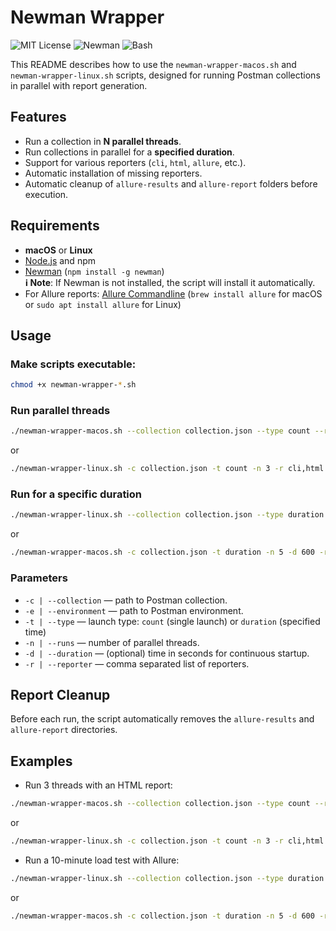 # Newman Wrapper

![MIT License](https://img.shields.io/badge/license-MIT-blue.svg)
![Newman](https://img.shields.io/badge/built%20with-Newman-FF6C37?logo=postman)
![Bash](https://img.shields.io/badge/shell-Bash-4EAA25?logo=gnu-bash)


This README describes how to use the `newman-wrapper-macos.sh` and `newman-wrapper-linux.sh` scripts, designed for running Postman collections in parallel with report generation.

## Features

- Run a collection in **N parallel threads**.
- Run collections in parallel for a **specified duration**.
- Support for various reporters (`cli`, `html`, `allure`, etc.).
- Automatic installation of missing reporters.
- Automatic cleanup of `allure-results` and `allure-report` folders before execution.

## Requirements

- **macOS** or **Linux**
- [Node.js](https://nodejs.org/) and npm
- [Newman](https://www.npmjs.com/package/newman) (`npm install -g newman`)  
**ℹ️ Note**: If Newman is not installed, the script will install it automatically.
- For Allure reports: [Allure Commandline](https://docs.qameta.io/allure/) (`brew install allure` for macOS or `sudo apt install allure` for Linux)

## Usage

### Make scripts executable:

```bash
chmod +x newman-wrapper-*.sh
```

### Run parallel threads

```bash
./newman-wrapper-macos.sh --collection collection.json --type count --runs 3 --reporter cli,html
````
or
```bash
./newman-wrapper-linux.sh -c collection.json -t count -n 3 -r cli,html
```

### Run for a specific duration

```bash
./newman-wrapper-linux.sh --collection collection.json --type duration --runs 5 --duration 600 --reporter cli,allure
```
or
```bash
./newman-wrapper-macos.sh -c collection.json -t duration -n 5 -d 600 -r cli,allure
```

### Parameters

- `-c | --collection` — path to Postman collection.
- `-e | --environment` — path to Postman environment.
- `-t | --type` — launch type: `count` (single launch) or `duration` (specified time)
- `-n | --runs` — number of parallel threads.
- `-d | --duration` — (optional) time in seconds for continuous startup.
- `-r | --reporter` — comma separated list of reporters.

## Report Cleanup

Before each run, the script automatically removes the `allure-results` and `allure-report` directories.

## Examples

- Run 3 threads with an HTML report:

```bash
./newman-wrapper-macos.sh --collection collection.json --type count --runs 3 --reporter cli,html
```
or
```bash
./newman-wrapper-linux.sh -c collection.json -t count -n 3 -r cli,html
```

- Run a 10-minute load test with Allure:

```bash
./newman-wrapper-linux.sh --collection collection.json --type duration --runs 5 --duration 600 --reporter cli,allure
```
or
```bash
./newman-wrapper-macos.sh -c collection.json -t duration -n 5 -d 600 -r cli,allure
```